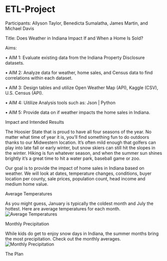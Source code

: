 # ETL-Project
Participants: Allyson Taylor, Benedicta Sumalatha, James Martin, and Michael Davis

Title: Does Weather in Indiana Impact If and When a Home Is Sold?

Aims:

•	AIM 1: Evaluate existing data from the Indiana Property Disclosure datasets.

•	AIM 2: Analyze data for weather, home sales, and Census data to find correlations within each dataset. 

•	AIM 3: Design tables and utilize Open Weather Map (API), Kaggle (CSV), U.S. Census (API). 

•	AIM 4: Uitilize Analysis tools such as: Json | Python

•	AIM 5: Provide data on if weather impacts the home sales in Indiana.


Impact and Intended Results

The Hoosier State that is proud to have all four seasons of the year. No matter what time of year it is, you’ll find something fun to do outdoors thanks to our Midwestern location. It’s often mild enough that golfers can play into late fall or early winter, but snow skiers can still hit the slopes in the winter. Hiking is fun whatever season, and when the summer sun shines brightly it’s a great time to hit a water park, baseball game or zoo.


Our goal is to provide the impact of home sales in Indiana based on weather. We will look at dates, temperature changes, conditions, buyer location per county, sale prices, population count, head income and medium home value. 

Average Temperatures

As you might guess, January is typically the coldest month and July the hottest. Here are average temperatures for each month.  
![Average Temperatures](https://visitindiana.com/adportal/Content/FileUploads/cms/weather/weather_chart_temp.png)


Monthly Precipitation

While kids do get to enjoy snow days in Indiana, the summer months bring the most precipitation. Check out the monthly averages.
![Monthly Precipitation](https://visitindiana.com/adportal/Content/FileUploads/cms/weather/weather_chart_precip.png)


The Plan
